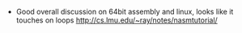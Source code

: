 

- Good overall discussion on 64bit assembly and linux, looks like it touches on loops
http://cs.lmu.edu/~ray/notes/nasmtutorial/
